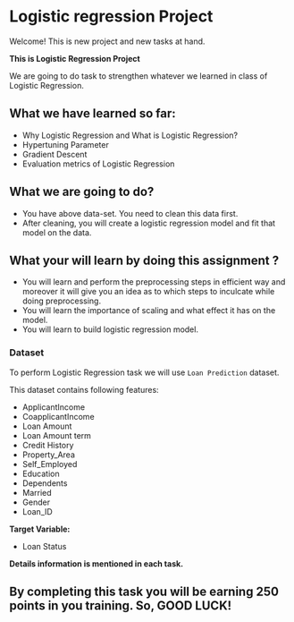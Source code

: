 # Logistic regression Project

Welcome! This is new project and new tasks at hand. 

**This is Logistic Regression Project**

We are going to do task to strengthen whatever we learned in class of Logistic Regression. 

## What we have learned so far:
- Why Logistic Regression and What is Logistic Regression?
- Hypertuning Parameter
- Gradient Descent 
- Evaluation metrics of Logistic Regression

## What we are going to do?
* You have above data-set. You need to clean this data first.
* After cleaning, you will create a logistic regression model and fit that model on the data.

## What your will learn by doing this assignment ?
- You will learn and perform the preprocessing steps in efficient way and moreover it will give you an idea as to which steps to inculcate while doing preprocessing.
- You will learn the importance of scaling and what effect it has on the model.
- You will learn to build logistic regression model.

### Dataset
To perform Logistic Regression task we will use `Loan Prediction` dataset.  

This dataset contains following features: 
- ApplicantIncome
- CoapplicantIncome
- Loan Amount
- Loan Amount term
- Credit History
- Property_Area
- Self_Employed
- Education
- Dependents
- Married
- Gender
- Loan_ID

**Target Variable:**
- Loan Status

**Details information is mentioned in each task.**

## By completing this task you will be earning 250 points in you training. So, GOOD LUCK!












